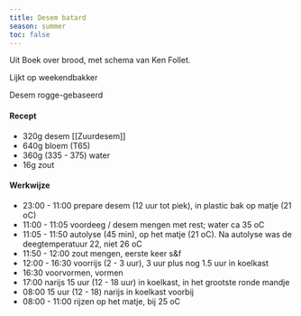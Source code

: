 ```yaml
---
title: Desem batard
season: summer
toc: false
---
```

Uit Boek over brood, met schema van Ken Follet.

Lijkt op weekendbakker

Desem rogge-gebaseerd

#### Recept
-   320g desem [[Zuurdesem]]
-   640g bloem (T65)
-   360g (335 - 375) water  
-   16g zout


#### Werkwijze  
-   23:00 - 11:00 prepare desem (12 uur tot piek), in plastic bak op matje (21 oC)  
-   11:00 - 11:05 voordeeg / desem mengen met rest; water ca 35 oC    
-   11:05 - 11:50 autolyse (45 min), op het matje (21 oC). Na autolyse was de deegtemperatuur 22, niet 26 oC
-   11:50 - 12:00 zout mengen, eerste keer s&f
-   12:00 - 16:30 voorrijs (2 - 3 uur), 3 uur plus nog 1.5 uur in koelkast 
-   16:30 voorvormen, vormen 
-   17:00 narijs 15 uur (12 - 18 uur) in koelkast, in het grootste ronde mandje 
-   08:00 15 uur (12 - 18) narijs in koelkast voorbij
-   08:00 - 11:00 rijzen op het matje, bij 25 oC